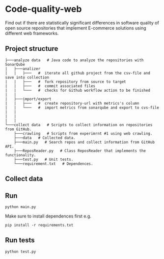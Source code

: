 # Code-quality-web
Find out if  there are statistically significant differences in software quality of open source repositories that implement E-commerce solutions using different web frameworks.

## Project structure

``` 
├───analyze data   # Java code to analyze the repositories with SonarQube      
|   ├───analizer
|   |   ├───   #  iterate all github project from the csv-file and save into collection 
|   |   ├───   #  fork repository from source to target
|   |   ├───   #  commit associated files
|   |   └───   #  checks for Github workflow action to be finished
|   |     
|   ├───import/export
|   |   ├───   #  create repository-url with metrics's column
|   |   └───   #  import metrics from sonarqube and export to cvs-file
|   | 
|   | 
|   | 
└───collect data   # Scripts to collect information on repositories from GitHub.
    ├───crawling   # Scripts from experimrnt #1 using web crawling.
    ├───data   # Collected data.
    ├───main.py   # Search repos and collect information from GitHub API.
    ├───ReposReader.py   # Class ReposReader that implements the functionality.
    ├───test.py   # Unit tests.
    └───requirement.txt   # Dependences.
```

## Collect data

## Run 


``` 
python main.py
```

Make sure to install dependences first e.g.

```
pip install -r requirements.txt
```

## Run tests

``` 
python test.py
``` 

